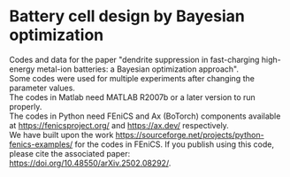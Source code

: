 # Battery cell design by Bayesian optimization  
Codes and data for the paper "dendrite suppression in fast-charging high-energy metal-ion batteries: a Bayesian optimization approach".  
Some codes were used for multiple experiments after changing the parameter values.  
The codes in Matlab need MATLAB R2007b or a later version to run properly.  
The codes in Python need FEniCS and Ax (BoTorch) components available at https://fenicsproject.org/ and https://ax.dev/ respectively.  
We have built upon the work https://sourceforge.net/projects/python-fenics-examples/ for the codes in FEniCS.
If you publish using this code, please cite the associated paper: https://doi.org/10.48550/arXiv.2502.08292/.
